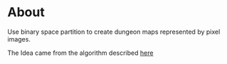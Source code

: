 # About
Use binary space partition to create dungeon maps represented by pixel images. 

The Idea came from the algorithm described [here](https://gamedev.stackexchange.com/a/82066) 


